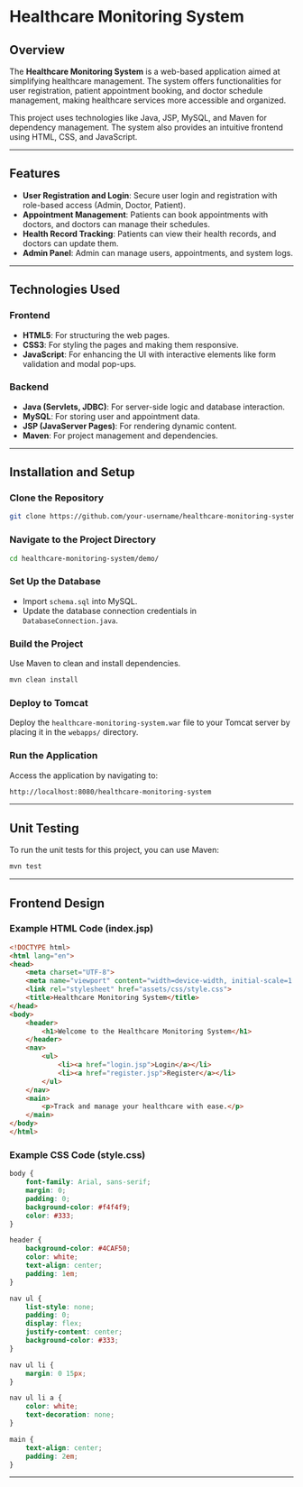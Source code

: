 
# Healthcare Monitoring System

## Overview

The **Healthcare Monitoring System** is a web-based application aimed at simplifying healthcare management. The system offers functionalities for user registration, patient appointment booking, and doctor schedule management, making healthcare services more accessible and organized.

This project uses technologies like Java, JSP, MySQL, and Maven for dependency management. The system also provides an intuitive frontend using HTML, CSS, and JavaScript.

---

## Features

- **User Registration and Login**: Secure user login and registration with role-based access (Admin, Doctor, Patient).
- **Appointment Management**: Patients can book appointments with doctors, and doctors can manage their schedules.
- **Health Record Tracking**: Patients can view their health records, and doctors can update them.
- **Admin Panel**: Admin can manage users, appointments, and system logs.
  
---

## Technologies Used

### Frontend
- **HTML5**: For structuring the web pages.
- **CSS3**: For styling the pages and making them responsive.
- **JavaScript**: For enhancing the UI with interactive elements like form validation and modal pop-ups.

### Backend
- **Java (Servlets, JDBC)**: For server-side logic and database interaction.
- **MySQL**: For storing user and appointment data.
- **JSP (JavaServer Pages)**: For rendering dynamic content.
- **Maven**: For project management and dependencies.

---


## Installation and Setup

### Clone the Repository

```bash
git clone https://github.com/your-username/healthcare-monitoring-system.git
```

### Navigate to the Project Directory

```bash
cd healthcare-monitoring-system/demo/
```

### Set Up the Database

- Import `schema.sql` into MySQL.
- Update the database connection credentials in `DatabaseConnection.java`.

### Build the Project

Use Maven to clean and install dependencies.

```bash
mvn clean install
```

### Deploy to Tomcat

Deploy the `healthcare-monitoring-system.war` file to your Tomcat server by placing it in the `webapps/` directory.

### Run the Application

Access the application by navigating to:

```bash
http://localhost:8080/healthcare-monitoring-system
```

---

## Unit Testing

To run the unit tests for this project, you can use Maven:

```bash
mvn test
```

---

## Frontend Design

### Example HTML Code (index.jsp)

```html
<!DOCTYPE html>
<html lang="en">
<head>
    <meta charset="UTF-8">
    <meta name="viewport" content="width=device-width, initial-scale=1.0">
    <link rel="stylesheet" href="assets/css/style.css">
    <title>Healthcare Monitoring System</title>
</head>
<body>
    <header>
        <h1>Welcome to the Healthcare Monitoring System</h1>
    </header>
    <nav>
        <ul>
            <li><a href="login.jsp">Login</a></li>
            <li><a href="register.jsp">Register</a></li>
        </ul>
    </nav>
    <main>
        <p>Track and manage your healthcare with ease.</p>
    </main>
</body>
</html>
```

### Example CSS Code (style.css)

```css
body {
    font-family: Arial, sans-serif;
    margin: 0;
    padding: 0;
    background-color: #f4f4f9;
    color: #333;
}

header {
    background-color: #4CAF50;
    color: white;
    text-align: center;
    padding: 1em;
}

nav ul {
    list-style: none;
    padding: 0;
    display: flex;
    justify-content: center;
    background-color: #333;
}

nav ul li {
    margin: 0 15px;
}

nav ul li a {
    color: white;
    text-decoration: none;
}

main {
    text-align: center;
    padding: 2em;
}
```

---

